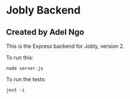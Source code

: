 # Jobly Backend

## Created by Adel Ngo

This is the Express backend for Jobly, version 2.

To run this:

    node server.js
    
To run the tests:

    jest -i
